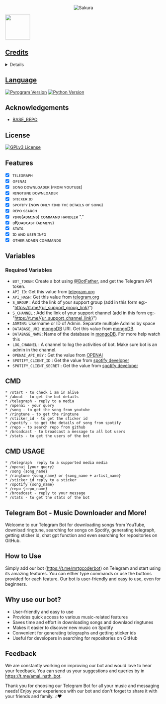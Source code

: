 <p align="center">
  <img src="https://telegra.ph/file/43e9e3a2e604ea243d3f7.jpg" alt="Sakura">
</p>

<a href="https://t.me/mrtgcoderbot">
  <img src="https://img.shields.io/badge/ʙᴏᴛ-blue?logo=telegram" width="80">

## Credits
<details>

<a href="https://t.me/MrTG_Coder">
  <img src="https://img.shields.io/badge/ᴏᴡɴᴇʀ-blue?logo=telegram" width="80">


<a href="https://t.me/masterolic">
  <img src="https://img.shields.io/badge/ᴛʜᴀɴᴋs ᴛᴏ-blue?logo=telegram" width="80">


<a href="https://t.me/Sunrises_24">
  <img src="https://img.shields.io/badge/ᴛʜᴀɴᴋs ᴛᴏ-blue?logo=telegram" width="80">

</details>

## Language

[![Pyrogram Version](https://img.shields.io/badge/Pyrogram-%3E%3D2.0.30-orange)](https://docs.pyrogram.org/)
[![Python Version](https://img.shields.io/badge/Python-%3E%3D3.10.8-blue)](https://www.python.org/)

## Acknowledgements

 - [BASE_REPO](https://github.com/Devil-Botz/Elsa)


## License

[![GPLv3 License](https://img.shields.io/badge/License-GPL%20v3-yellow.svg)](https://github.com/master-code-r/coder/blob/main/LICENSE)





## Features

- [x] ᴛᴇʟᴇɢʀᴀᴘʜ
- [x] ᴏᴘᴇɴᴀɪ
- [x] sᴏɴɢ ᴅᴏᴡɴʟᴏᴀᴅᴇʀ (ғʀᴏᴍ ʏᴏᴜᴛᴜʙᴇ)
- [x] ʀɪɴɢᴛᴜɴᴇ ᴅᴏᴡɴʟᴏᴀᴅᴇʀ
- [x] sᴛɪᴄᴋᴇʀ ɪᴅ
- [x] sᴘᴏᴛɪғʏ (ɴᴏᴡ ᴏɴʟʏ ғɪɴᴅ ᴛʜᴇ ᴅᴇᴛᴀɪʟs ᴏғ sᴏɴɢ)
- [x] ʀᴇᴘᴏ sᴇᴀʀᴄʜ
- [x] ᴘɪɴɢ(ᴀᴅᴍɪɴs) ᴄᴏᴍᴍᴀɴᴅ ʜᴀɴᴅʟᴇʀ "."
- [x] ʙƦᴏᴀᴅᴄᴀsᴛ (ᴀᴅᴍɪɴs)
- [x] sᴛᴀᴛs
- [x] ɪᴅ ᴀɴᴅ ᴜsᴇʀ ɪɴғᴏ
- [x] ᴏᴛʜᴇʀ ᴀᴅᴍɪɴ ᴄᴏᴍᴍᴀɴᴅs

## Variables

### Required Variables
* `BOT_TOKEN`: Create a bot using [@BotFather](https://telegram.dog/BotFather), and get the Telegram API token.
* `API_ID`: Get this value from [telegram.org](https://my.telegram.org/apps)
* `API_HASH`: Get this value from [telegram.org](https://my.telegram.org/apps)
* `S_GROUP` : Add the link of your support group (add in this form eg:- "https://t.me/{ur_support_group_link}")
* `S_CHANNEL` : Add the link of your support channel (add in this form eg:- "https://t.me/{ur_support_channel_link}")
* `ADMINS`: Username or ID of Admin. Separate multiple Admins by space
* `DATABASE_URI`: [mongoDB](https://www.mongodb.com) URI. Get this value from [mongoDB](https://www.mongodb.com).
* `DATABASE_NAME`: Name of the database in [mongoDB](https://www.mongodb.com). For more help watch this 
* `LOG_CHANNEL` : A channel to log the activities of bot. Make sure bot is an admin in the channel.
* `OPENAI_API_KEY` : Get the value from [OPENAI](https://platform.openai.com/api-keys)
* `SPOTIFY_CLIENT_ID` : Get the value from [spotify developer](https://developer.spotify.com/)
* `SPOTIFY_CLIENT_SECRET` : Get the value from [spotify developer](https://developer.spotify.com/)

## CMD

```
* /start - to check i am in alive
* /about - to get the bot details
* /telegraph - reply to a media
* /openai - your query
* /song - to get the song from youtube
* /ringtune - to get the ringtune
* /sticker_id - to get the sticker id
* /spotify - to get the details of song from spotify
* /repo - to search repo from github
* /broadcast - to broadcast a message to all bot users
* /stats - to get the users of the bot
```

## CMD USAGE

```
* /telegraph  reply to a supported media media
* /openai {your query}
* /song {song_name}
* /ringtune {song_name} or {song_name + artist_name}
* /sticker_id reply to a sticker
* /spotify {song_name}
* /repo {repo_name}
* /broadcast - reply to your message
* /stats - to get the stats of the bot 
```

## Telegram Bot - Music Downloader and More!

Welcome to our Telegram Bot for downloading songs from YouTube, download ringtune, searching for songs on Spotify, generating telegraph, getting sticker id, chat gpt function and even searching for repositories on GitHub.


## How to Use

Simply add our bot (https://t.me/mrtgcoderbot) on Telegram and start using its amazing features. You can either type commands or use the buttons provided for each feature. Our bot is user-friendly and easy to use, even for beginners.

## Why use our bot?

- User-friendly and easy to use
- Provides quick access to various music-related features
- Saves time and effort in downloading songs and downlaod ringtunes
- Makes it easier to discover new music on Spotify
- Convenient for generating telegraphs and getting sticker ids
- Useful for developers in searching for repositories on GitHub

## Feedback

We are constantly working on improving our bot and would love to hear your feedback. You can send us your suggestions and queries by in https://t.me/amal_nath_bot.

Thank you for choosing our Telegram Bot for all your music and messaging needs! Enjoy your experience with our bot and don't forget to share it with your friends and family. 🎶❤️
      
